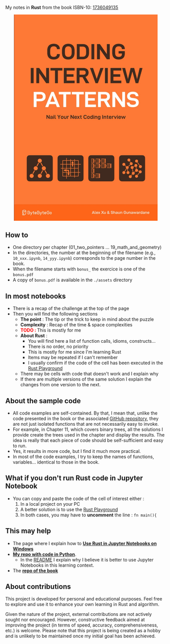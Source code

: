 My notes in **Rust** from the book ISBN-10: [1736049135](https://amzn.eu/d/e3MFYEf) 

<div align="center">
<img src="./assets/book_cover.png" alt="" width="450" loading="lazy"/>
</div>



## How to
* One directory per chapter (01_two_pointers ... 19_math_and_geometry)
* In the directories, the number at the beginning of the filename (e.g., ``10_xxx.ipynb``, ``14_yyy.ipynb``) corresponds to the page number in the book.
* When the filename starts with `bonus_` the exercice is one of the ``bonus.pdf`` 
* A copy of ``bonus.pdf`` is available in the ``./assets`` directory
 




## In most notebooks
* There is a recap of the challenge at the top of the page
* Then you will find the following sections
    * **The point** : The tip or the trick to keep in mind about the puzzle
    * **Complexity** : Recap of the time & space complexities
    * <span style="color:red"><b>TODO : </b></span>  This is mostly for me
    * **About Rust** :
        * You will find here a list of function calls, idioms, constructs...
        * There is no order, no priority
        * This is mostly for me since I'm learning Rust
        * Items may be repeated if I can't remember
        * I usually confirm if the code of the cell has been executed in the [Rust Playground](https://play.rust-lang.org/)
    * There may be cells with code that doesn't work and I explain why
    * If there are multiple versions of the same solution I explain the changes from one version to the next.

## About the sample code
* All code examples are self-contained. By that, I mean that, unlike the code presented in the book or the associated [GitHub repository](https://github.com/ByteByteGoHq/coding-interview-patterns), they are not just isolated functions that are not necessarily easy to invoke. 
* For example, in Chapter 11, which covers binary trees, all the solutions I provide create the trees used in the chapter and display the results. The idea is really that each piece of code should be self-sufficient and easy to run.
* Yes, it results in more code, but I find it much more practical.
* In most of the code examples, I try to keep the names of functions, variables... identical to those in the book.

## What if you don't run Rust code in Jupyter Notebook
* You can copy and paste the code of the cell of interest either :
    1. In a local project on your PC 
    1. A better solution is to use the [Rust Playground](https://play.rust-lang.org/)
    1. In both cases, you may have to **uncomment** the line : ``fn main(){`` 


## This may help
* The page where I explain how to [**Use Rust in Jupyter Notebooks on Windows**](https://www.40tude.fr/docs/06_programmation/rust/001_rust_jupyter/rust_jupyter.html)
* [**My repo with code in Python**](https://github.com/40tude/py_coding_interview). 
    * In the [README](https://github.com/40tude/py_coding_interview/blob/main/README.md) I explain why I believe it is better to use Jupyter Notebooks in this learning context.
* The [**repo of the book**](https://github.com/ByteByteGoHq/coding-interview-patterns)

## About contributions
This project is developed for personal and educational purposes. Feel free to explore and use it to enhance your own learning in Rust and algorithm.

Given the nature of the project, external contributions are not actively sought nor encouraged. However, constructive feedback aimed at improving the project (in terms of speed, accuracy, comprehensiveness, etc.) is welcome. Please note that this project is being created as a hobby and is unlikely to be maintained once my initial goal has been achieved.